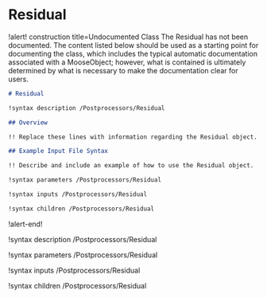 # Residual

!alert! construction title=Undocumented Class
The Residual has not been documented. The content listed below should be used as a starting point for
documenting the class, which includes the typical automatic documentation associated with a
MooseObject; however, what is contained is ultimately determined by what is necessary to make the
documentation clear for users.

```markdown
# Residual

!syntax description /Postprocessors/Residual

## Overview

!! Replace these lines with information regarding the Residual object.

## Example Input File Syntax

!! Describe and include an example of how to use the Residual object.

!syntax parameters /Postprocessors/Residual

!syntax inputs /Postprocessors/Residual

!syntax children /Postprocessors/Residual
```
!alert-end!

!syntax description /Postprocessors/Residual

!syntax parameters /Postprocessors/Residual

!syntax inputs /Postprocessors/Residual

!syntax children /Postprocessors/Residual
